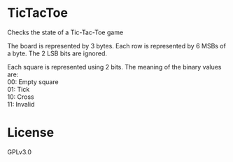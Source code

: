 # TicTacToe
Checks the state of a Tic-Tac-Toe game  
  
The board is represented by 3 bytes. Each row is represented by 6 MSBs of a byte. The 2 LSB bits are ignored.  
  
Each square is represented using 2 bits. The meaning of the binary values are:  
00: Empty square  
01: Tick  
10: Cross  
11: Invalid
  
  
# License  
  
GPLv3.0
